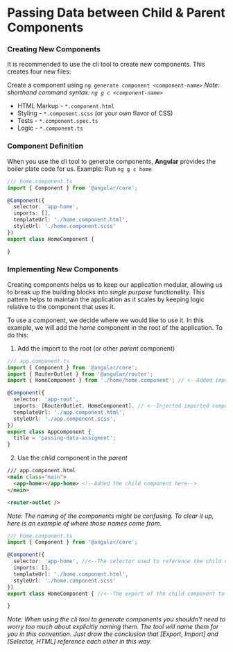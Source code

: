 # Passing Data between Child & Parent Components

### Creating New Components

It is recommended to use the cli tool to create new components. This creates four new files:

Create a component using `ng generate component <component-name>`
_Note: shorthand command syntax: `ng g c <component-name>`_

- HTML Markup - `*.component.html`
- Styling - `*.component.scss` (or your own flavor of CSS)
- Tests - `*.component.spec.ts`
- Logic - `*.component.ts`

### Component Definition

When you use the cli tool to generate components, **Angular** provides the boiler plate code for us.
Example:
Run `ng g c home`

```TypeScript
/// home.component.ts
import { Component } from '@angular/core';

@Component({
  selector: 'app-home',
  imports: [],
  templateUrl: './home.component.html',
  styleUrl: './home.component.scss'
})
export class HomeComponent {

}
```

### Implementing New Components

Creating components helps us to keep our application modular, allowing us to break up the building blocks into _single purpose_ functionality. This pattern helps to maintain the application as it scales by keeping logic relative to the component that uses it.

To use a component, we decide where we would like to use it. In this example, we will add the _home_ component in the root of the application.
To do this:

1. Add the import to the root (or other _parent_ component)

```TypeScript
/// app.component.ts
import { Component } from '@angular/core';
import { RouterOutlet } from '@angular/router';
import { HomeComponent } from './home/home.component'; // <--Added import for the home component here

@Component({
  selector: 'app-root',
  imports: [RouterOutlet, HomeComponent], // <--Injected imported component here
  templateUrl: './app.component.html',
  styleUrl: './app.component.scss',
})
export class AppComponent {
  title = 'passing-data-assigment';
}
```

2. Use the _child_ component in the _parent_

```HTML
/// app.component.html
<main class="main">
  <app-home></app-home> <!--Added the child component here-->
</main>

<router-outlet />
```

_Note: The naming of the components might be confusing. To clear it up, here is an example of where those names come from._

```TypeScript
/// home.component.ts
import { Component } from '@angular/core';

@Component({
  selector: 'app-home', //<--The selector used to reference the child component in the parent component HTML
  imports: [],
  templateUrl: './home.component.html',
  styleUrl: './home.component.scss'
})
export class HomeComponent { //<--The export of the child component to be imported and injected into the parent component

}
```

_Note: When using the cli tool to generate components you shouldn't need to worry too much about explicitly naming them. The tool will name them for you in this convention. Just draw the conclusion that [Export, Import] and [Selector, HTML] reference each other in this way._
